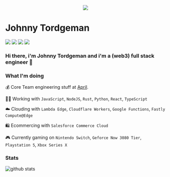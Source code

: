 <p align="center">
  <img src="https://media.giphy.com/media/xULW8DIleKy1iKLZrq/giphy.gif">
</p>

# Johnny Tordgeman 

[![](https://img.shields.io/badge/LinkedIn-jtordgeman-blue)](https://www.linkedin.com/in/jtordgeman/)
[![](https://img.shields.io/badge/Twitter-%40FullStackJ-red)](https://twitter.com/FullStackJ)
[![](https://img.shields.io/badge/dev.to-pxjohnny-orange)](https://dev.to/pxjohnny)
[![](https://img.shields.io/badge/Medium-%40fsjohnny-brightgreen)](https://medium.com/@fsjohnny)

### Hi there, i'm Johnny Tordgeman and i'm a (web3) full stack engineer 👋

### What I'm doing

💰 Core Team engineering stuff at [April](https://www.getapril.com). <p/>
<!-- 🛠️ Head dev / backend at [Dropout](https://dropoutnft.io/) and [Vibe](https://www.vibe.xyz/). <p/> -->
👨‍💻 Working with `JavaScript`, `NodeJS`, `Rust`, `Python`, `React`, `TypeScript`<p/>
☁️ Clouding with `Lambda Edge`, `Cloudflare Workers`, `Google Functions`, `Fastly Compute@Edge`<p/>
🛍️ Ecommercing with `Salesforce Commerce Cloud`<p/>
🎮 Currently gaming on `Nintendo Switch`, `Geforce Now 3080 Tier`, `Playstation 5`, `Xbox Series X`

### Stats

![github stats](https://github-readme-stats.vercel.app/api?username=jtordgeman&show_icons=true)
